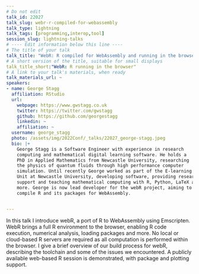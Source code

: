 ```yaml
---
# Do not edit
talk_id: 22027
talk_slug: webr-r-compiled-for-webassembly
talk_type: lightning
talk_tags: [programming,interop,tool]
session_slug: lightning-talks
# ---- Edit information below this line ----
# The title of your talk
talk_title: "WebR: R compiled for WebAssembly and running in the browser"
# A short version of the title, suitable for small displays
talk_title_short:"WebR: R running in the browser"
# A link to your talk's materials, when ready
talk_materials_url: ~
speakers:
- name: George Stagg
  affiliation: RStudio
  url:
    webpage: https://www.gwstagg.co.uk
    twitter: https://twitter.com/gwstagg
    github: https://github.com/georgestagg
    linkedin: ~
    affiliation: ~
  username: george_stagg
  photo: /assets/img/2022Conf/_talks/22027_george-stagg.jpeg
  bio: |+
    George Stagg is a Software Engineer with experience in research
    computing and mathematical digital learning software. He holds a
    PhD in Applied Mathematics from Newcastle University, researching
    the physics of quantum fluids through high performance computer
    simulation. Until recently George worked as part of the E-learning
    Unit at Newcastle University, developing software, providing research
    support and teaching mathematical computing with R, Python, LaTeX and
    more. George is now lead developer for the webR project, aiming to
    compile R and its packages for WebAssembly.


---
```


<!-- ABSTRACT ----
Please write abstract below. You may use simple markdown (links, code style, bold, italics)
-->

In this talk I introduce webR, a port of R to WebAssembly using Emscripten.
WebR brings a full R environment to the browser, enabling R code execution,
numerical analysis, loading packages and more. No local or cloud-based R
servers are required as all computation is performed within the browser.
I give a brief overview of our build process for webR, describing the toolchain
and some of the issues we encountered. A publicly available web-based R session
is demonstrated, with package and plotting support.
